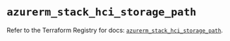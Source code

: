 # `azurerm_stack_hci_storage_path`

Refer to the Terraform Registry for docs: [`azurerm_stack_hci_storage_path`](https://registry.terraform.io/providers/hashicorp/azurerm/4.27.0/docs/resources/stack_hci_storage_path).
